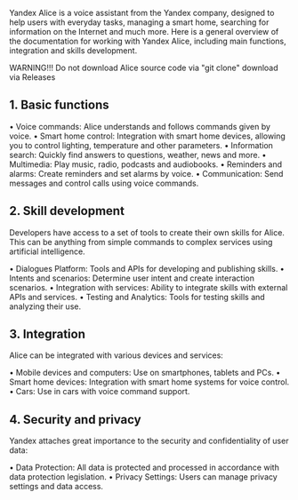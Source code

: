 Yandex Alice is a voice assistant from the Yandex company, designed to help users with everyday tasks, managing a smart home, searching for information on the Internet and much more. Here is a general overview of the documentation for working with Yandex Alice, including main functions, integration and skills development.

WARNING!!! Do not download Alice source code via "git clone" download via Releases


## 1. Basic functions

  • Voice commands: Alice understands and follows commands given by voice.
  • Smart home control: Integration with smart home devices, allowing you to control lighting, temperature and other parameters.
  • Information search: Quickly find answers to questions, weather, news and more.
  • Multimedia: Play music, radio, podcasts and audiobooks.
  • Reminders and alarms: Create reminders and set alarms by voice.
  • Communication: Send messages and control calls using voice commands.

## 2. Skill development

Developers have access to a set of tools to create their own skills for Alice. This can be anything from simple commands to complex services using artificial intelligence.

  • Dialogues Platform: Tools and APIs for developing and publishing skills.
  • Intents and scenarios: Determine user intent and create interaction scenarios.
  • Integration with services: Ability to integrate skills with external APIs and services.
  • Testing and Analytics: Tools for testing skills and analyzing their use.

## 3. Integration

Alice can be integrated with various devices and services:

  • Mobile devices and computers: Use on smartphones, tablets and PCs.
  • Smart home devices: Integration with smart home systems for voice control.
  • Cars: Use in cars with voice command support.

## 4. Security and privacy

Yandex attaches great importance to the security and confidentiality of user data:

  • Data Protection: All data is protected and processed in accordance with data protection legislation.
  • Privacy Settings: Users can manage privacy settings and data access.
